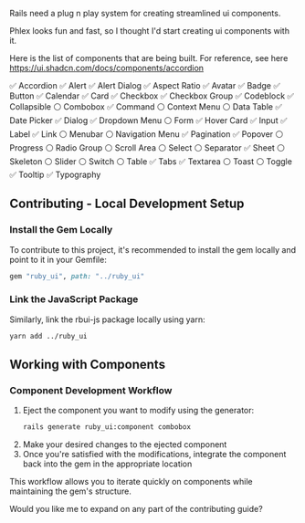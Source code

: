 Rails need a plug n play system for creating streamlined ui components.

Phlex looks fun and fast, so I thought I'd start creating ui components with it.

Here is the list of components that are being built. For reference, see here https://ui.shadcn.com/docs/components/accordion

✅ Accordion
✅ Alert
✅ Alert Dialog
✅ Aspect Ratio
✅ Avatar
✅ Badge
✅ Button
✅ Calendar
✅ Card
✅ Checkbox
✅ Checkbox Group
✅ Codeblock
✅ Collapsible
⚪️ Combobox
✅ Command
⚪️ Context Menu
⚪️ Data Table
✅ Date Picker
✅ Dialog
✅ Dropdown Menu
⚪️ Form
✅ Hover Card
✅ Input
✅ Label
✅ Link
⚪️ Menubar
⚪️ Navigation Menu
✅ Pagination
✅ Popover
⚪️ Progress
⚪️ Radio Group
⚪️ Scroll Area
⚪️ Select
⚪️ Separator
✅ Sheet
⚪️ Skeleton
⚪️ Slider
⚪️ Switch
⚪️ Table
✅ Tabs
✅ Textarea
⚪️ Toast
⚪️ Toggle
✅ Tooltip
✅ Typography

## Contributing - Local Development Setup

### Install the Gem Locally

To contribute to this project, it's recommended to install the gem locally and point to it in your Gemfile:

```ruby
gem "ruby_ui", path: "../ruby_ui"
```

### Link the JavaScript Package

Similarly, link the rbui-js package locally using yarn:

```bash
yarn add ../ruby_ui
```

## Working with Components

### Component Development Workflow

1. Eject the component you want to modify using the generator:
   ```bash
   rails generate ruby_ui:component combobox
   ```
2. Make your desired changes to the ejected component
3. Once you're satisfied with the modifications, integrate the component back into the gem in the appropriate location

This workflow allows you to iterate quickly on components while maintaining the gem's structure.

Would you like me to expand on any part of the contributing guide?
